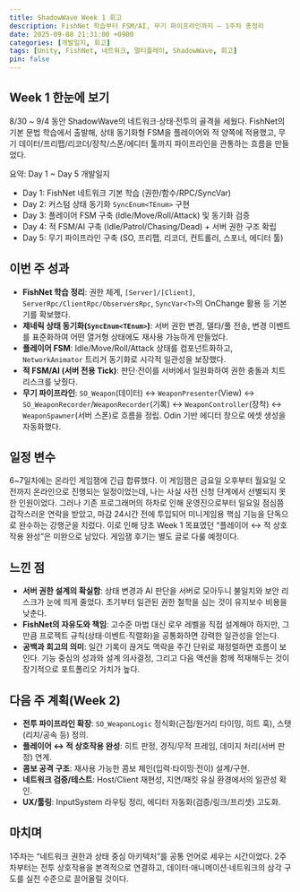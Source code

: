 ```yaml
---
title: ShadowWave Week 1 회고
description: FishNet 학습부터 FSM/AI, 무기 파이프라인까지 — 1주차 총정리
date: 2025-09-08 21:31:00 +0900
categories: [개발일지, 회고]
tags: [Unity, FishNet, 네트워크, 멀티플레이, ShadowWave, 회고]
pin: false
---
```


## Week 1 한눈에 보기

8/30 ~ 9/4 동안 ShadowWave의 네트워크·상태·전투의 골격을 세웠다. FishNet의 기본 문법 학습에서 출발해, 상태 동기화형 FSM을 플레이어와 적 양쪽에 적용했고, 무기 데이터/프리팹/리코더/장착/스폰/에디터 툴까지 파이프라인을 관통하는 흐름을 만들었다.

요약: Day 1 ~ Day 5 개발일지
- Day 1: FishNet 네트워크 기본 학습 (권한/함수/RPC/SyncVar)
- Day 2: 커스텀 상태 동기화 `SyncEnum<TEnum>` 구현
- Day 3: 플레이어 FSM 구축 (Idle/Move/Roll/Attack) 및 동기화 검증
- Day 4: 적 FSM/AI 구축 (Idle/Patrol/Chasing/Dead) + 서버 권한 구조 확립
- Day 5: 무기 파이프라인 구축 (SO, 프리팹, 리코더, 컨트롤러, 스포너, 에디터 툴)

## 이번 주 성과

- **FishNet 학습 정리**: 권한 체계, `[Server]/[Client]`, `ServerRpc/ClientRpc/ObserversRpc`, `SyncVar<T>`의 OnChange 활용 등 기본기를 확보했다.
- **제네릭 상태 동기화(`SyncEnum<TEnum>`)**: 서버 권한 변경, 델타/풀 전송, 변경 이벤트를 표준화하여 어떤 열거형 상태에도 재사용 가능하게 만들었다.
- **플레이어 FSM**: Idle/Move/Roll/Attack 상태를 컴포넌트화하고, `NetworkAnimator` 트리거 동기화로 시각적 일관성을 보장했다.
- **적 FSM/AI (서버 전용 Tick)**: 판단·전이를 서버에서 일원화하여 권한 충돌과 치트 리스크를 낮췄다.
- **무기 파이프라인**: `SO_Weapon`(데이터) ↔ `WeaponPresenter`(View) ↔ `SO_WeaponRecorder`/`WeaponRecorder`(기록) ↔ `WeaponController`(장착) ↔ `WeaponSpawner`(서버 스폰)로 흐름을 정립. Odin 기반 에디터 창으로 에셋 생성을 자동화했다.

## 일정 변수

6~7일차에는 온라인 게임잼에 긴급 합류했다. 이 게임잼은 금요일 오후부터 월요일 오전까지 온라인으로 진행되는 일정이었는데, 나는 사실 사전 신청 단계에서 선별되지 못한 인원이었다. 그러나 기존 프로그래머의 하차로 인해 운영진으로부터 일요일 점심쯤 갑작스러운 연락을 받았고, 마감 24시간 전에 투입되어 미니게임용 핵심 기능을 단독으로 완수하는 강행군을 치렀다. 이로 인해 당초 Week 1 목표였던 “플레이어 ↔ 적 상호작용 완성”은 미완으로 남았다. 게임잼 후기는 별도 글로 다룰 예정이다.

## 느낀 점

- **서버 권한 설계의 확실함**: 상태 변경과 AI 판단을 서버로 모아두니 불일치와 보안 리스크가 눈에 띄게 줄었다. 초기부터 일관된 권한 철학을 심는 것이 유지보수 비용을 낮춘다.
- **FishNet의 자유도와 책임**: 고수준 마법 대신 로우 레벨을 직접 설계해야 하지만, 그만큼 프로젝트 규칙(상태·이벤트·직렬화)을 공통화하면 강력한 일관성을 얻는다.
- **공백과 회고의 의미**: 일간 기록이 끊겨도 맥락을 주간 단위로 재정렬하면 흐름이 보인다. 기능 중심의 성과와 설계 의사결정, 그리고 다음 액션을 함께 적재해두는 것이 장기적으로 포트폴리오 가치가 높다.

## 다음 주 계획(Week 2)

- **전투 파이프라인 확장**: `SO_WeaponLogic` 정식화(근접/원거리 타이밍, 히트 훅), 스탯(리치/공속 등) 정의.
- **플레이어 ↔ 적 상호작용 완성**: 히트 판정, 경직/무적 프레임, 데미지 처리(서버 판정) 연계.
- **콤보 공격 구조**: 재사용 가능한 콤보 체인(입력·타이밍·전이) 설계/구현.
- **네트워크 검증/테스트**: Host/Client 재현성, 지연/패킷 유실 환경에서의 일관성 확인.
- **UX/툴링**: InputSystem 라우팅 정리, 에디터 자동화(검증/링크/프리셋) 고도화.

## 마치며

1주차는 “네트워크 권한과 상태 중심 아키텍처”를 공통 언어로 세우는 시간이었다. 2주차부터는 전투 상호작용을 본격적으로 연결하고, 데이터·애니메이션·네트워크의 삼각 구도를 실전 수준으로 끌어올릴 것이다.


